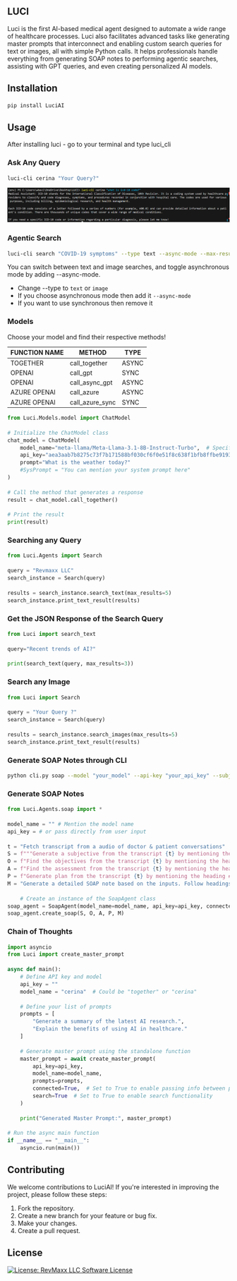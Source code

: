 ## LUCI 

Luci is the first AI-based medical agent designed to automate a wide range of healthcare processes. Luci also facilitates advanced tasks like generating master prompts that interconnect and enabling custom search queries for text or images, all with simple Python calls. It helps professionals handle everything from generating SOAP notes to performing agentic searches, assisting with GPT queries, and even creating personalized AI models.

## Installation

```bash
pip install LuciAI
```

## Usage

After installing luci - go to your terminal and type luci_cli

### Ask Any Query

```bash
luci-cli cerina "Your Query?"
```
![alt text](image.png)

### Agentic Search

```bash
luci-cli search "COVID-19 symptoms" --type text --async-mode --max-results 5
```

You can switch between text and image searches, and toggle asynchronous mode by adding --async-mode.

- Change --type to `text` or `image`
- If you choose asynchronous mode then add it `--async-mode`
- If you want to use synchronous then remove it

### Models

Choose your model and find their respective methods!

|FUNCTION NAME | METHOD | TYPE |
| -------------| ------------- | -------------|
| TOGETHER     | call_together | ASYNC |
| OPENAI       | call_gpt | SYNC |
| OPENAI       | call_async_gpt | ASYNC |
| AZURE OPENAI | call_azure | ASYNC |
| AZURE OPENAI | call_azure_sync | SYNC |

```python
from Luci.Models.model import ChatModel

# Initialize the ChatModel class
chat_model = ChatModel(
    model_name="meta-llama/Meta-Llama-3.1-8B-Instruct-Turbo",  # Specify your model name
    api_key="aea3aab7b8275c73f7b171588bf030cf6f0e51f8c638f1bfb8ffbe919332d99d",  # Your OpenAI API key
    prompt="What is the weather today?"
    #SysPrompt = "You can mention your system prompt here"
)

# Call the method that generates a response
result = chat_model.call_together()

# Print the result
print(result)
```

### Searching any Query

```python
from Luci.Agents import Search

query = "Revmaxx LLC"
search_instance = Search(query)

results = search_instance.search_text(max_results=5)
search_instance.print_text_result(results)
```

### Get the JSON Response of the Search Query

```python
from Luci import search_text

query="Recent trends of AI?"

print(search_text(query, max_results=3))
```

### Search any Image

```python
from Luci import Search

query = "Your Query ?"
search_instance = Search(query)

results = search_instance.search_images(max_results=5)
search_instance.print_text_result(results)
```

### Generate SOAP Notes through CLI

```bash
python cli.py soap --model "your_model" --api-key "your_api_key" --subjective "..." --objective "..." --assessment "..." --plan "..." --master-prompt "..." --connected
```

### Generate SOAP Notes

```python
from Luci.Agents.soap import *

model_name = "" # Mention the model name
api_key = # or pass directly from user input

t = "Fetch transcript from a audio of doctor & patient conversations"   
S = f"""Generate a subjective from the transcript {t} by mentioning the heading ## Subjective under sub headings **Chief Complaints**, **HPI** """
O = f"Find the objectives from the transcript {t} by mentioning the heading ## Objective under sub headings **Vitals** and **History**"
A = f"Find the assessment from the transcript {t} by mentioning the heading ## Assessment under a list of valid assessments"
P = f"Generate plan from the transcript {t} by mentioning the heading ## Plan under a list of valid plans"
M = "Generate a detailed SOAP note based on the inputs. Follow headings and sub-headings carefully"

    # Create an instance of the SoapAgent class
soap_agent = SoapAgent(model_name=model_name, api_key=api_key, connected=True)
soap_agent.create_soap(S, O, A, P, M)
```
### Chain of Thoughts

```python
import asyncio
from Luci import create_master_prompt

async def main():
    # Define API key and model
    api_key = ""
    model_name = "cerina"  # Could be "together" or "cerina"

    # Define your list of prompts
    prompts = [
        "Generate a summary of the latest AI research.",
        "Explain the benefits of using AI in healthcare."
    ]

    # Generate master prompt using the standalone function
    master_prompt = await create_master_prompt(
        api_key=api_key,
        model_name=model_name,
        prompts=prompts,
        connected=True,  # Set to True to enable passing info between prompts
        search=True  # Set to True to enable search functionality
    )

    print("Generated Master Prompt:", master_prompt)

# Run the async main function
if __name__ == "__main__":
    asyncio.run(main())
```

## Contributing

We welcome contributions to LuciAI! If you're interested in improving the project, please follow these steps:

1. Fork the repository.
2. Create a new branch for your feature or bug fix.
3. Make your changes.
4. Create a pull request.

## License

[![License: RevMaxx LLC Software License](https://img.shields.io/badge/license-RevMaxx%20LLC-blue.svg)](LICENSE)


